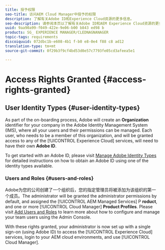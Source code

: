 ```yaml
---
title: 授予权限
seo-title: 访问AEM Cloud Manager中授予的权限
description: 了解有关Adobe ID和Experience Cloud资源的更多信息。
seo-description: 请参阅本页以了解有关Adobe ID和AEM Experience Cloud资源的更多信息。
uuid: 9aa90a99-f049-422e-9e06-b00 b843 ed98 b
products: SG_ EXPERIENCE MANAGER/CLEDNAGNANAGER
topic-tags: requirements
discoiquuid: 072dbc1b-e608-4b1 f-b0 e8-0e4 f88 c8 ad12
translation-type: tm+mt
source-git-commit: 0f29b3f9cf4bd53d0e57c7793fe05cd3afeea5e1

---
```



# Access Rights Granted {#access-rights-granted}

## User Identity Types {#user-identity-types}

As part of the on-boarding process, Adobe will create an **Organization** identifier for your company in the Adobe Identity Management System (IMS), where all your users and their permissions can be managed. Each user, who needs to be a member of this organization, and will be granted access to any of the [!UICONTROL Experience Cloud] services, will need to have their own **Adobe ID**.

To get started with an Adobe ID, please visit [Manage Adobe Identity Types](https://helpx.adobe.com/enterprise/using/identity.html) for detailed instructions on how to obtain an Adobe ID using one of the identity types available.

### Users and Roles {#users-and-roles}

Adobe为您的公司创建了一个组织后，您的指定管理员将被添加为该组织的第一个成员。The administrator will be granted the administrator permissions by default, and assigned the [!UICONTROL AEM Managed Services] P **roduct**, and one or more [!UICONTROL Cloud Manager] **Product Profiles**. Please visit [Add Users and Roles](setting-up-users-and-roles.md) to learn more about how to configure and manage your team users using the Admin Console.

With these rights granted, your administrator is now set up with a single sign-on (using Adobe ID) to access the [!UICONTROL Experience Cloud] services, login to your AEM cloud environments, and use [!UICONTROL Cloud Manager].
